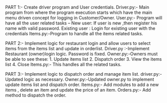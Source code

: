 PART 1:-
Create driver program and User credentials.
Driver.py:- Main program from where the program execution starts which have the main menu driven concept for logging in Customer/Owner.
User.py:- Program will have all the user related tasks – 
                New user: If user is new ,then register his name with valid password.
                Existing user : Login for existing user with the credentials 
Items.py:-Program to handle all the items related tasks.

PART 2:-
Implement logic for restaurant login and allow users to select items from the items list and update in orderlist.
Driver.py  :-Implement Restaurant (owner)login logic. Password is fixed.
Owner.py:-Owners must be able to see these: 1. Update items list
                                            2. Dispatch order
                                            3. View the items list
                                            4. Close
Items.py:- This handles all the related tasks.

PART 3:-
Implement logic to dispatch order and manage item list.
driver.py:- Updated logic as necessary.
Owner.py:-Updated owner.py to implement update items list and dispatch order.
Items.py:- Add modules to add a new items , delete an item and update the price of an item.
Orders.py:- Add method to dispatch the order.
